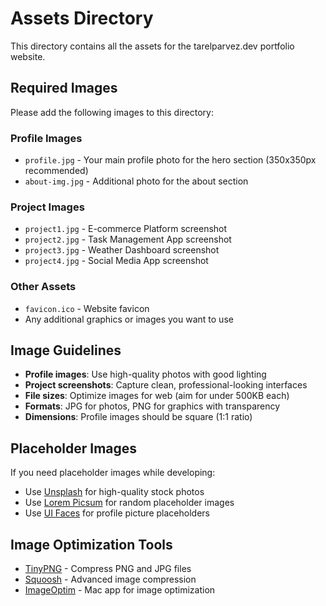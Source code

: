 # Assets Directory

This directory contains all the assets for the tarelparvez.dev portfolio website.

## Required Images

Please add the following images to this directory:

### Profile Images
- `profile.jpg` - Your main profile photo for the hero section (350x350px recommended)
- `about-img.jpg` - Additional photo for the about section

### Project Images
- `project1.jpg` - E-commerce Platform screenshot
- `project2.jpg` - Task Management App screenshot  
- `project3.jpg` - Weather Dashboard screenshot
- `project4.jpg` - Social Media App screenshot

### Other Assets
- `favicon.ico` - Website favicon
- Any additional graphics or images you want to use

## Image Guidelines

- **Profile images**: Use high-quality photos with good lighting
- **Project screenshots**: Capture clean, professional-looking interfaces
- **File sizes**: Optimize images for web (aim for under 500KB each)
- **Formats**: JPG for photos, PNG for graphics with transparency
- **Dimensions**: Profile images should be square (1:1 ratio)

## Placeholder Images

If you need placeholder images while developing:
- Use [Unsplash](https://unsplash.com) for high-quality stock photos
- Use [Lorem Picsum](https://picsum.photos) for random placeholder images
- Use [UI Faces](https://uifaces.co) for profile picture placeholders

## Image Optimization Tools

- [TinyPNG](https://tinypng.com) - Compress PNG and JPG files
- [Squoosh](https://squoosh.app) - Advanced image compression
- [ImageOptim](https://imageoptim.com) - Mac app for image optimization
